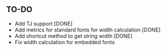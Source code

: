 TO-DO
-----

- Add TJ support [DONE]
- Add metrics for standard fonts for width calculation [DONE]
- Add shortcut method to get string width [DONE]
- Fix width calculation for embedded fonts
